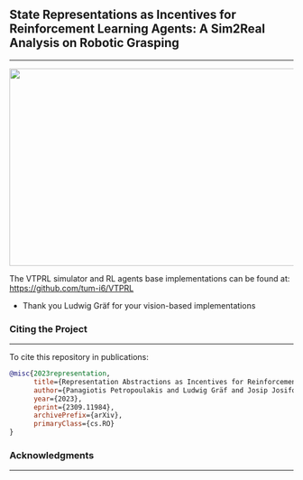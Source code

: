 ## State Representations as Incentives for Reinforcement Learning Agents: A Sim2Real Analysis on Robotic Grasping
---
<p align="center">
  <img src="cover-picture.png" width="600" height="350"/>
</p>

The VTPRL simulator and RL agents base implementations can be found at: https://github.com/tum-i6/VTPRL
* Thank you Ludwig Gräf for your vision-based implementations
### Citing the Project
---

To cite this repository in publications:
```bibtex
@misc{2023representation,
      title={Representation Abstractions as Incentives for Reinforcement Learning Agents: A Robotic Grasping Case Study}, 
      author={Panagiotis Petropoulakis and Ludwig Gräf and Josip Josifovski and Mohammadhossein Malmir and Alois Knoll},
      year={2023},
      eprint={2309.11984},
      archivePrefix={arXiv},
      primaryClass={cs.RO}
}
```
### Acknowledgments
---

